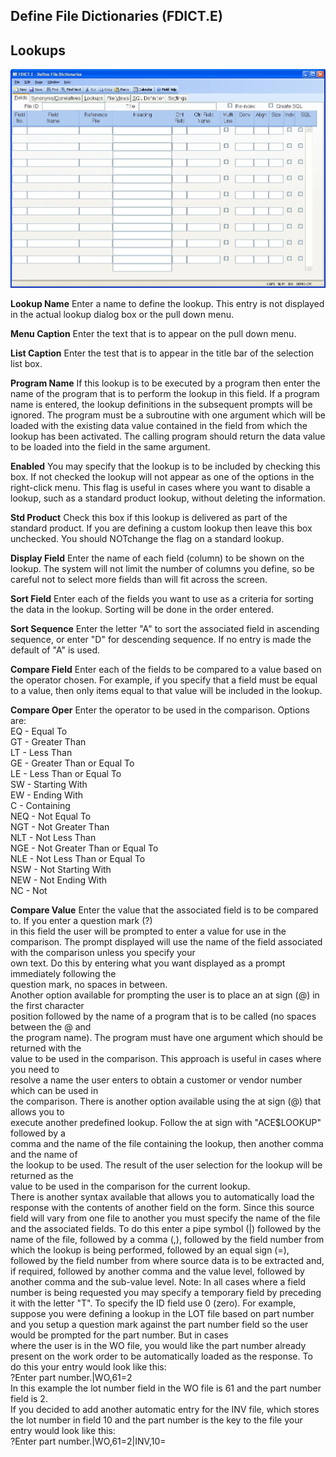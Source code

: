 ##  Define File Dictionaries (FDICT.E)

<PageHeader />

##  Lookups

![](./FDICT-E-3.jpg)

**Lookup Name** Enter a name to define the lookup. This entry is not displayed
in the actual lookup dialog box or the pull down menu.  
  
**Menu Caption** Enter the text that is to appear on the pull down menu.  
  
**List Caption** Enter the test that is to appear in the title bar of the
selection list box.  
  
**Program Name** If this lookup is to be executed by a program then enter the
name of the program that is to perform the lookup in this field. If a program
name is entered, the lookup definitions in the subsequent prompts will be
ignored. The program must be a subroutine with one argument which will be
loaded with the existing data value contained in the field from which the
lookup has been activated. The calling program should return the data value to
be loaded into the field in the same argument.  
  
**Enabled** You may specify that the lookup is to be included by checking this
box. If not checked the lookup will not appear as one of the options in the
right-click menu. This flag is useful in cases where you want to disable a
lookup, such as a standard product lookup, without deleting the information.  
  
**Std Product** Check this box if this lookup is delivered as part of the
standard product. If you are defining a custom lookup then leave this box
unchecked. You should NOTchange the flag on a standard lookup.  
  
**Display Field** Enter the name of each field (column) to be shown on the
lookup. The system will not limit the number of columns you define, so be
careful not to select more fields than will fit across the screen.  
  
**Sort Field** Enter each of the fields you want to use as a criteria for
sorting the data in the lookup. Sorting will be done in the order entered.  
  
**Sort Sequence** Enter the letter "A" to sort the associated field in
ascending sequence, or enter "D" for descending sequence. If no entry is made
the default of "A" is used.  
  
**Compare Field** Enter each of the fields to be compared to a value based on
the operator chosen. For example, if you specify that a field must be equal to
a value, then only items equal to that value will be included in the lookup.  
  
**Compare Oper** Enter the operator to be used in the comparison. Options are:  
EQ - Equal To  
GT - Greater Than  
LT - Less Than  
GE - Greater Than or Equal To  
LE - Less Than or Equal To  
SW - Starting With  
EW - Ending With  
C - Containing  
NEQ - Not Equal To  
NGT - Not Greater Than  
NLT - Not Less Than  
NGE - Not Greater Than or Equal To  
NLE - Not Less Than or Equal To  
NSW - Not Starting With  
NEW - Not Ending With  
NC - Not  
  
**Compare Value** Enter the value that the associated field is to be compared
to. If you enter a question mark (?)  
in this field the user will be prompted to enter a value for use in the
comparison. The prompt displayed will use the name of the field associated
with the comparison unless you specify your  
own text. Do this by entering what you want displayed as a prompt immediately
following the  
question mark, no spaces in between.  
Another option available for prompting the user is to place an at sign (@) in
the first character  
position followed by the name of a program that is to be called (no spaces
between the @ and  
the program name). The program must have one argument which should be returned
with the  
value to be used in the comparison. This approach is useful in cases where you
need to  
resolve a name the user enters to obtain a customer or vendor number which can
be used in  
the comparison. There is another option available using the at sign (@) that
allows you to  
execute another predefined lookup. Follow the at sign with "ACE$LOOKUP"
followed by a  
comma and the name of the file containing the lookup, then another comma and
the name of  
the lookup to be used. The result of the user selection for the lookup will be
returned as the  
value to be used in the comparison for the current lookup.  
There is another syntax available that allows you to automatically load the
response with the contents of another field on the form. Since this source
field will vary from one file to another you must specify the name of the file
and the associated fields. To do this enter a pipe symbol (|) followed by the
name of the file, followed by a comma (,), followed by the field number from
which the lookup is being performed, followed by an equal sign (=), followed
by the field number from where source data is to be extracted and, if
required, followed by another comma and the value level, followed by another
comma and the sub-value level. Note: In all cases where a field number is
being requested you may specify a temporary field by preceding it with the
letter "T". To specify the ID field use 0 (zero). For example, suppose you
were defining a lookup in the LOT file based on part number and you setup a
question mark against the part number field so the user would be prompted for
the part number. But in cases  
where the user is in the WO file, you would like the part number already
present on the work order to be automatically loaded as the response. To do
this your entry would look like this:  
?Enter part number.|WO,61=2  
In this example the lot number field in the WO file is 61 and the part number
field is 2.  
If you decided to add another automatic entry for the INV file, which stores
the lot number in field 10 and the part number is the key to the file your
entry would look like this:  
?Enter part number.|WO,61=2|INV,10=  
  
  
<badge text= "Version 8.10.57" vertical="middle" />

<PageFooter />